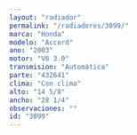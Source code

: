```yaml
---
layout: "radiador"
permalink: "/radiadores/3099/"
marca: "Honda"
modelo: "Accord"
ano: "2003"
motor: "V6 3.0"
transmision: "Automática"
parte: "432641"
clima: "Con clima"
alto: "14 5/8"
ancho: "28 1/4"
observaciones: ""
id: "3099"
---
```


